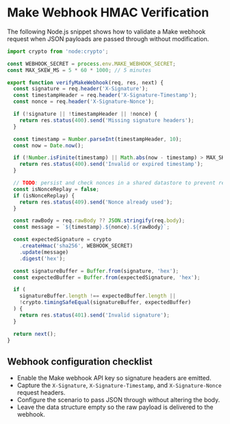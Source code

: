# Make Webhook HMAC Verification

The following Node.js snippet shows how to validate a Make webhook request when JSON payloads are passed through without modification.

```js
import crypto from 'node:crypto';

const WEBHOOK_SECRET = process.env.MAKE_WEBHOOK_SECRET;
const MAX_SKEW_MS = 5 * 60 * 1000; // 5 minutes

export function verifyMakeWebhook(req, res, next) {
  const signature = req.header('X-Signature');
  const timestampHeader = req.header('X-Signature-Timestamp');
  const nonce = req.header('X-Signature-Nonce');

  if (!signature || !timestampHeader || !nonce) {
    return res.status(400).send('Missing signature headers');
  }

  const timestamp = Number.parseInt(timestampHeader, 10);
  const now = Date.now();

  if (!Number.isFinite(timestamp) || Math.abs(now - timestamp) > MAX_SKEW_MS) {
    return res.status(400).send('Invalid or expired timestamp');
  }

  // TODO: persist and check nonces in a shared datastore to prevent reuse attacks.
  const isNonceReplay = false;
  if (isNonceReplay) {
    return res.status(409).send('Nonce already used');
  }

  const rawBody = req.rawBody ?? JSON.stringify(req.body);
  const message = `${timestamp}.${nonce}.${rawBody}`;

  const expectedSignature = crypto
    .createHmac('sha256', WEBHOOK_SECRET)
    .update(message)
    .digest('hex');

  const signatureBuffer = Buffer.from(signature, 'hex');
  const expectedBuffer = Buffer.from(expectedSignature, 'hex');

  if (
    signatureBuffer.length !== expectedBuffer.length ||
    !crypto.timingSafeEqual(signatureBuffer, expectedBuffer)
  ) {
    return res.status(401).send('Invalid signature');
  }

  return next();
}
```

## Webhook configuration checklist

- Enable the Make webhook API key so signature headers are emitted.
- Capture the `X-Signature`, `X-Signature-Timestamp`, and `X-Signature-Nonce` request headers.
- Configure the scenario to pass JSON through without altering the body.
- Leave the data structure empty so the raw payload is delivered to the webhook.
